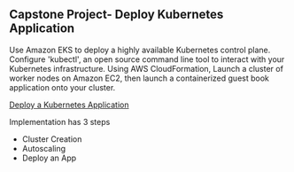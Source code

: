 ## Capstone Project- Deploy Kubernetes Application

Use Amazon EKS to deploy a highly available Kubernetes control plane. Configure 'kubectl', an open source command line tool to interact with your Kubernetes infrastructure. Using AWS CloudFormation, Launch a cluster of worker nodes on Amazon EC2, then launch a containerized guest book application onto your cluster.

[Deploy a Kubernetes Application](https://docs.aws.amazon.com/eks/latest/userguide/sample-deployment.html)

Implementation has 3 steps

* Cluster Creation
* Autoscaling
* Deploy an App
